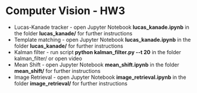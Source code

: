 # Computer Vision - HW3
* Lucas-Kanade tracker - open Jupyter Notebook **lucas_kanade.ipynb** in the folder **lucas_kanade/** for further instructions
* Template matching - open Jupyter Notebook **lucas_kanade.ipynb** in the folder **lucas_kanade/** for further instructions
* Kalman filter - run script **python kalman_filter.py --t 20** in the folder kalman_filter/ or open video
* Mean Shift - open Jupyter Notebook **mean_shift.ipynb** in the folder **mean_shift/** for further instructions
* Image Retrieval - open Jupyter Notebook **image_retrieval.ipynb**  in the folder **image_retrieval/** for further instructions

